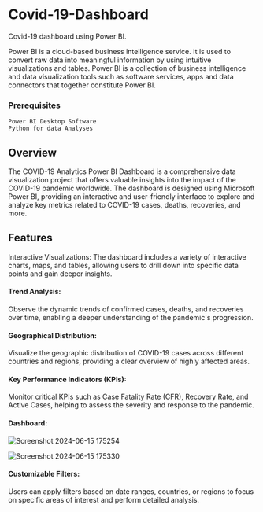# Covid-19-Dashboard

Covid-19 dashboard using Power BI.

Power BI is a cloud-based business intelligence service. It is used to convert raw data into meaningful information by using intuitive visualizations and tables. Power BI is a collection of business intelligence and data visualization tools such as software services, apps and data connectors that together constitute Power BI.

### Prerequisites

```
Power BI Desktop Software
Python for data Analyses
```
## Overview
The COVID-19 Analytics Power BI Dashboard is a comprehensive data visualization project that offers valuable insights into the impact of the COVID-19 pandemic worldwide. The dashboard is designed using Microsoft Power BI, providing an interactive and user-friendly interface to explore and analyze key metrics related to COVID-19 cases, deaths, recoveries, and more.

## Features
Interactive Visualizations: The dashboard includes a variety of interactive charts, maps, and tables, allowing users to drill down into specific data points and gain deeper insights.

#### Trend Analysis: 
Observe the dynamic trends of confirmed cases, deaths, and recoveries over time, enabling a deeper understanding of the pandemic's progression.

#### Geographical Distribution: 
Visualize the geographic distribution of COVID-19 cases across different countries and regions, providing a clear overview of highly affected areas.

#### Key Performance Indicators (KPIs): 
Monitor critical KPIs such as Case Fatality Rate (CFR), Recovery Rate, and Active Cases, helping to assess the severity and response to the pandemic.

#### Dashboard:
![Screenshot 2024-06-15 175254](https://github.com/mohammedsuhailmk/Covid-19-Dashboard-/assets/170872801/f8db9b5e-bf30-49cf-9642-d740e424ae60)

![Screenshot 2024-06-15 175330](https://github.com/mohammedsuhailmk/Covid-19-Dashboard-/assets/170872801/5e53619a-6d6e-4e83-8085-27a045736383)




#### Customizable Filters: 
Users can apply filters based on date ranges, countries, or regions to focus on specific areas of interest and perform detailed analysis.

